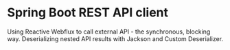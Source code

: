# Spring Boot REST API client
Using Reactive Webflux to call external API - the synchronous, blocking way. Deserializing nested API results
with Jackson and Custom Deserializer.